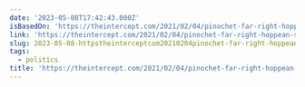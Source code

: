 ```yaml
---
date: '2023-05-08T17:42:43.000Z'
isBasedOn: 'https://theintercept.com/2021/02/04/pinochet-far-right-hoppean-snake/'
link: 'https://theintercept.com/2021/02/04/pinochet-far-right-hoppean-snake/'
slug: 2023-05-08-httpstheinterceptcom20210204pinochet-far-right-hoppean-snake
tags:
  - politics
title: 'https://theintercept.com/2021/02/04/pinochet-far-right-hoppean-snake/'
---
```


